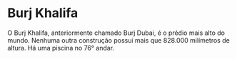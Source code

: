 # Burj Khalifa

O Burj Khalifa, anteriormente chamado Burj Dubai, é o prédio mais alto do mundo.
Nenhuma outra construção possui mais que 828.000 milímetros de altura. Há uma
piscina no 76° andar.
